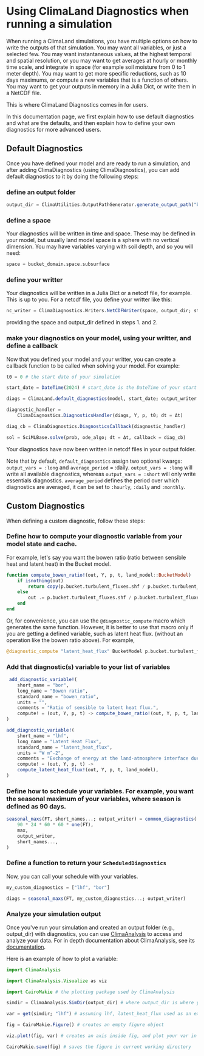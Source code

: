 # Using ClimaLand Diagnostics when running a simulation

When running a ClimaLand simulations, you have multiple options on how to write the outputs of that simulation.
You may want all variables, or just a selected few.
You may want instantaneous values, at the highest temporal and spatial resolution, or you may want to get averages at hourly or monthly time scale, and integrate in space
(for example soil moisture from 0 to 1 meter depth).
You may want to get more specific reductions, such as 10 days maximums, or compute a new variables that is a function of others.
You may want to get your outputs in memory in a Julia Dict, or write them in a NetCDF file.

This is where ClimaLand Diagnostics comes in for users.

In this documentation page, we first explain how to use default diagnostics and what are the defaults, and then explain how to define your own diagnostics for more advanced users.

## Default Diagnostics

Once you have defined your model and are ready to run a simulation, and after adding ClimaDiagnostics (using ClimaDiagnostics),
 you can add default diagnostics to it by doing the following steps:

### define an output folder

```Julia
output_dir = ClimaUtilities.OutputPathGenerator.generate_output_path("base_output_dir/")
```

### define a space

Your diagnostics will be written in time and space. These may be defined in your model, but usually land model space is a sphere with no vertical dimension.
You may have variables varying with soil depth, and so you will need:

```Julia
space = bucket_domain.space.subsurface
```

### define your writter

Your diagnostics will be written in a Julia Dict or a netcdf file, for example. This is up to you. For a netcdf file, you define your writter like this:

```Julia
nc_writer = ClimaDiagnostics.Writers.NetCDFWriter(space, output_dir; start_date)
```

providing the space and output_dir defined in steps 1. and 2.

### make your diagnostics on your model, using your writter, and define a callback

Now that you defined your model and your writter, you can create a callback function to be called when solving your model. For example:

```Julia
t0 = 0 # the start date of your simulation

start_date = DateTime(2024) # start_date is the DateTime of your start date

diags = ClimaLand.default_diagnostics(model, start_date; output_writer = nc_writer)

diagnostic_handler =
    ClimaDiagnostics.DiagnosticsHandler(diags, Y, p, t0; dt = Δt)

diag_cb = ClimaDiagnostics.DiagnosticsCallback(diagnostic_handler)

sol = SciMLBase.solve(prob, ode_algo; dt = Δt, callback = diag_cb)
```

Your diagnostics have now been written in netcdf files in your output folder.

Note that by default, `default_diagnostics` assign two optional kwargs: `output_vars = :long` and `average_period` = :daily.
`output_vars = :long` will write all available diagnostics, whereas `output_vars = :short` will only write essentials diagnostics.
`average_period` defines the period over which diagnostics are averaged, it can be set to `:hourly`, `:daily` and `:monthly`.

## Custom Diagnostics

When defining a custom diagnostic, follow these steps:

### Define how to compute your diagnostic variable from your model state and cache.

For example, let's say you want the bowen ratio (ratio between sensible heat and latent heat) in the Bucket model.

```Julia
function compute_bowen_ratio!(out, Y, p, t, land_model::BucketModel)
    if isnothing(out)
        return copy(p.bucket.turbulent_fluxes.shf / p.bucket.turbulent_fluxes.lhf)
    else
        out .= p.bucket.turbulent_fluxes.shf / p.bucket.turbulent_fluxes.lhf
    end
end
```

Or, for convenience, you can use the `@diagnostic_compute` macro which generates the same function.
However, it is better to use that macro only if you are getting a defined variable, such as latent heat flux.
(without an operation like the bowen ratio above). For example,

```Julia
@diagnostic_compute "latent_heat_flux" BucketModel p.bucket.turbulent_fluxes.lhf
```

### Add that diagnostic(s) variable to your list of variables

```Julia
 add_diagnostic_variable!(
    short_name = "bor",
    long_name = "Bowen ratio",
    standard_name = "bowen_ratio",
    units = "",
    comments = "Ratio of sensible to latent heat flux.",
    compute! = (out, Y, p, t) -> compute_bowen_ratio!(out, Y, p, t, land_model),
)

add_diagnostic_variable!(
    short_name = "lhf",
    long_name = "Latent Heat Flux",
    standard_name = "latent_heat_flux",
    units = "W m^-2",
    comments = "Exchange of energy at the land-atmosphere interface due to water evaporation or sublimation.",
    compute! = (out, Y, p, t) ->
    compute_latent_heat_flux!(out, Y, p, t, land_model),
)
```

### Define how to schedule your variables. For example, you want the seasonal maximum of your variables, where season is defined as 90 days.

```Julia
seasonal_maxs(FT, short_names...; output_writer) = common_diagnostics(
    90 * 24 * 60 * 60 * one(FT),
    max,
    output_writer,
    short_names...,
)
```

### Define a function to return your `ScheduledDiagnostics`

Now, you can call your schedule with your variables.

```Julia
my_custom_diagnostics = ["lhf", "bor"]

diags = seasonal_maxs(FT, my_custom_diagnostics...; output_writer)
```

### Analyze your simulation output

Once you've run your simulation and created an output folder (e.g., output\_dir) with diagnostics, you can use [ClimaAnalysis](https://github.com/CliMA/ClimaAnalysis.jl)
to access and analyze your data. For in depth documentation about ClimaAnalysis, see its [documentation](https://clima.github.io/ClimaAnalysis.jl/stable/).

Here is an example of how to plot a variable:

```Julia
import ClimaAnalysis

import ClimaAnalysis.Visualize as viz

import CairoMakie # the plotting package used by ClimaAnalysis

simdir = ClimaAnalysis.SimDir(output_dir) # where output_dir is where you saved your diagnostics.

var = get(simdir; "lhf") # assuming lhf, latent_heat_flux used as an example above, is one of your diagnostics variables.

fig = CairoMakie.Figure() # creates an empty figure object

viz.plot!(fig, var) # creates an axis inside fig, and plot your var in it.

CairoMakie.save(fig) # saves the figure in current working directory
```

